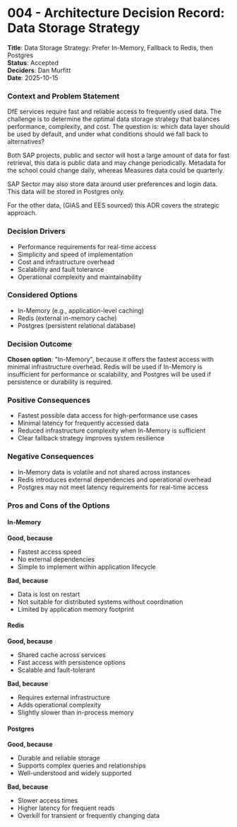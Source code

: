 # 004 - Architecture Decision Record: Data Storage Strategy

**Title**: Data Storage Strategy: Prefer In-Memory, Fallback to Redis, then Postgres  
**Status**: Accepted  
**Deciders**: Dan Murfitt  
**Date**: 2025-10-15  



### Context and Problem Statement

DfE services require fast and reliable access to frequently used data. The challenge is to determine the optimal data storage strategy that balances performance, complexity, and cost. The question is: which data layer should be used by default, and under what conditions should we fall back to alternatives?

Both SAP projects, public and sector will host a large amount of data for fast retrieval, this data is public data and may change periodically. Metadata for the school could change daily, whereas Measures data could be quarterly. 

SAP Sector may also store data around user preferences and login data. This data will be stored in Postgres only. 

For the other data, (GIAS and EES sourced) this ADR covers the strategic approach.



### Decision Drivers

- Performance requirements for real-time access  
- Simplicity and speed of implementation  
- Cost and infrastructure overhead  
- Scalability and fault tolerance  
- Operational complexity and maintainability



### Considered Options

- In-Memory (e.g., application-level caching)  
- Redis (external in-memory cache)  
- Postgres (persistent relational database)



### Decision Outcome

**Chosen option**: "In-Memory", because it offers the fastest access with minimal infrastructure overhead. Redis will be used if In-Memory is insufficient for performance or scalability, and Postgres will be used if persistence or durability is required.



### Positive Consequences

- Fastest possible data access for high-performance use cases  
- Minimal latency for frequently accessed data  
- Reduced infrastructure complexity when In-Memory is sufficient  
- Clear fallback strategy improves system resilience



### Negative Consequences

- In-Memory data is volatile and not shared across instances  
- Redis introduces external dependencies and operational overhead  
- Postgres may not meet latency requirements for real-time access



### Pros and Cons of the Options

#### In-Memory

**Good, because**  
- Fastest access speed  
- No external dependencies  
- Simple to implement within application lifecycle  

**Bad, because**  
- Data is lost on restart  
- Not suitable for distributed systems without coordination  
- Limited by application memory footprint  



#### Redis

**Good, because**  
- Shared cache across services  
- Fast access with persistence options  
- Scalable and fault-tolerant  

**Bad, because**  
- Requires external infrastructure  
- Adds operational complexity  
- Slightly slower than in-process memory  



#### Postgres

**Good, because**  
- Durable and reliable storage  
- Supports complex queries and relationships  
- Well-understood and widely supported  

**Bad, because**  
- Slower access times  
- Higher latency for frequent reads  
- Overkill for transient or frequently changing data  

